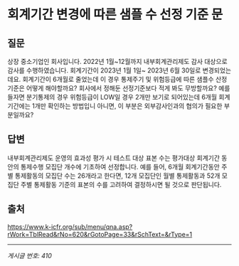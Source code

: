 # 회계기간 변경에 따른 샘플 수 선정 기준 문

## 질문
상장 중소기업인 회사입니다.
2022년 1월~12월까지 내부회계관리제도 감사 대상으로 감사를 수행하였습니다.
회계기간이 2023년 1월 1일~ 2023년 6월 30일로 변경되었는데요.
회계기간이 6개월로 줄었는데 이 경우 통제주기 및 위험등급에 따른 샘플수 산정기준은 어떻게 해야할까요?
회사에서 정해둔 선정기준보다 적게 봐도 무방할까요?
예를 들자면 분기통제의 경우 위험등급이 LOW일 경우 2개만 보기로 되어있는데 6개월 회계기간에는 1개만 확인하는 방법입니
아니면, 이 부분은 외부감사인과의 협의가 필요한 부분일까요?

## 답변
내부회계관리제도 운영의 효과성 평가 시 테스트 대상 표본 수는 평가대상 회계기간 동안의 통제수행 모집단 개수에 기초하여 선정합니다.
예를 들어, 6개월 회계기간동안 주별 통제활동의 모집단 수는 26개라고 한다면, 12개 모집단인 월별 통제활동과 52개 모집단 주별 통제활동 기준의 표본의 수를 고려하여 결정하시면 될 것으로 판단됩니다.

## 출처
https://www.k-icfr.org/sub/menu/qna.asp?rWork=TblRead&rNo=620&rGotoPage=33&rSchText=&rType=1

---
*게시글 번호: 410*
